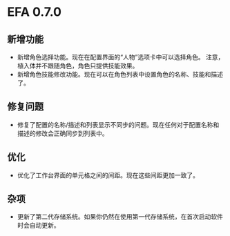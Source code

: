 # EFA 0.7.0

## 新增功能

- 新增角色选择功能。现在在配置界面的“人物”选项卡中可以选择角色。
  注意，植入体并不跟随角色，角色只提供技能效果。
- 新增角色技能修改功能。现在可以在角色列表中设置角色的名称、技能和描述了。

## 修复问题

- 修复了配置的名称/描述和列表显示不同步的问题。现在任何对于配置名称和描述的修改会正确同步到列表中。

## 优化

- 优化了工作台界面的单元格之间的间距。现在这些间距更加一致了。

## 杂项

- 更新了第二代存储系统。如果你仍然在使用第一代存储系统，在首次启动软件时会自动更新。
